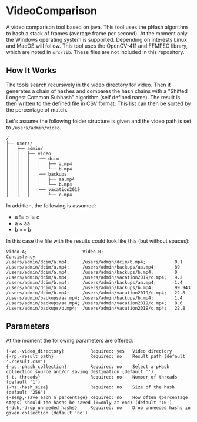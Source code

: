 # VideoComparison
A video comparison tool based on java. This tool uses the pHash algorithm to hash a stack of frames (average frame per second). At the moment only the Windows operating system is supported. Depending on interests Linux and MacOS will follow.
This tool uses the OpenCV-411 and FFMPEG library, which are noted in `src/lib`. These files are not included in this repository.
## How It Works
The tools search recursively in the video directory for video. Then it generates a chain of hashes and compares the hash chains with a "Shifted Longest Common Subhash" algorithm (self defined name).
The result is then written to the defined file in CSV format. This list can then be sorted by the percentage of match.<br>

Let's assume the following folder structure is given and the video path is set to `/users/admin/video`.
```
/
├── users/
│   ├── admin/
│   │   ├── video
│   │   │   ├── dcim
│   │   │   │   ├── a.mp4
│   │   │   │   └── b.mp4
│   │   │   ├── backups
│   │   │   │   ├── aa.mp4
│   │   │   │   └── b.mp4
│   │   │   └── vacation2019
│   │   │       └── c.mp4
```
In addition, the following is assumed:<br>
- a != b != c
- a ~ aa
- b == b

In this case the file with the results could look like this (but without spaces):<br>
```
Video-A;                     Video-B;                           Consistency
/users/admin/dcim/a.mp4;     /users/admin/dcim/b.mp4;           0.1
/users/admin/dcim/a.mp4;     /users/admin/backups/aa.mp4;       89
/users/admin/dcim/a.mp4;     /users/admin/backups/b.mp4;        0
/users/admin/dcim/a.mp4;     /users/admin/vacation2019/c.mp4;   9.2
/users/admin/dcim/b.mp4;     /users/admin/backups/aa.mp4;       1.4
/users/admin/dcim/b.mp4;     /users/admin/backups/b.mp4;        99.943
/users/admin/dcim/b.mp4;     /users/admin/vacation2019/c.mp4;   22.8
/users/admin/backups/aa.mp4; /users/admin/backups/b.mp4;        1.4
/users/admin/backups/aa.mp4; /users/admin/vacation2019/c.mp4;   8.6
/users/admin/backups/b.mp4;  /users/admin/vacation2019/c.mp4;   22.8
```
## Parameters
At the moment the following parameters are offered:
```
{-vd,-video_directory}          Required: yes   Video directory
{-rp,-result_path}              Required: no    Result path (default './result.csv')
{-pc,-phash_collection}         Required: no    Select a pHash collection source and/or saving destination (default '')
{-t,-threads}                   Required: no    Number of threads (default '1')
{-hs,-hash_size}                Required: no    Size of the hash (default '256')
{-senp,-save_each_n_percentage} Required: no    How often (percentage steps) should the hashs be saved (0=only at end) (default '10')
{-duh,-drop_unneeded_hashs}     Required: no    Drop unneeded hashs in given collection (default 'no')
```
